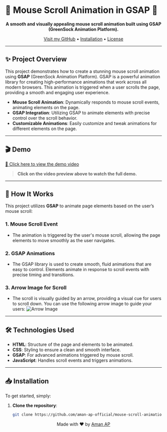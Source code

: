 # 🌟 Mouse Scroll Animation in GSAP 🌟

<p align="center">
  <strong>A smooth and visually appealing mouse scroll animation built using GSAP (GreenSock Animation Platform).</strong>
</p>

<p align="center">
  <a href="https://github.com/aman-ap-official" target="_blank">Visit my GitHub</a> • <a href="#installation">Installation</a> • <a href="#license">License</a>
</p>

---

## ✨ Project Overview

This project demonstrates how to create a stunning mouse scroll animation using **GSAP** (GreenSock Animation Platform). GSAP is a powerful animation library for creating high-performance animations that work across all modern browsers. This animation is triggered when a user scrolls the page, providing a smooth and engaging user experience.

- **Mouse Scroll Animation**: Dynamically responds to mouse scroll events, animating elements on the page.
- **GSAP Integration**: Utilizing GSAP to animate elements with precise control over the scroll behavior.
- **Customizable Animations**: Easily customize and tweak animations for different elements on the page.

---

## 🎬 Demo

[🎥 Click here to view the demo video](https://github.com/user-attachments/assets/20508094-3bc0-4951-b4a5-1a592f644e8b)

> **Click on the video preview above to watch the full demo.**

---

## 🔧 How It Works

This project utilizes **GSAP** to animate page elements based on the user’s mouse scroll:

### 1. **Mouse Scroll Event**
- The animation is triggered by the user's mouse scroll, allowing the page elements to move smoothly as the user navigates.

### 2. **GSAP Animations**
- The GSAP library is used to create smooth, fluid animations that are easy to control. Elements animate in response to scroll events with precise timing and transitions.

### 3. **Arrow Image for Scroll**
- The scroll is visually guided by an arrow, providing a visual cue for users to scroll down. You can use the following arrow image to guide your users:
  ![Arrow Image](https://www.brandium.nl/wp-content/uploads/2023/07/arrow-br.svg)

---

## 🛠️ Technologies Used

- **HTML**: Structure of the page and elements to be animated.
- **CSS**: Styling to ensure a clean and smooth interface.
- **GSAP**: For advanced animations triggered by mouse scroll.
- **JavaScript**: Handles scroll events and triggers animations.

---

## 📥 Installation

To get started, simply:

1. **Clone the repository**:
   ```bash
   git clone https://github.com/aman-ap-official/mouse-scroll-animation-gsap.git
<p align="center">
  Made with ❤️ by <a href="https://github.com/aman-ap-official">Aman AP</a>
</p>

